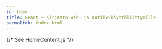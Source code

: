 ```yaml
---
id: home
title: React – Kirjasto web- ja natiivikäyttöliittymille
permalink: index.html
---
```


{/* See HomeContent.js */}